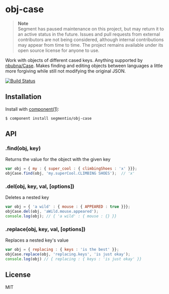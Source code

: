 
# obj-case

> **Note**  
> Segment has paused maintenance on this project, but may return it to an active status in the future. Issues and pull requests from external contributors are not being considered, although internal contributions may appear from time to time. The project remains available under its open source license for anyone to use.

  Work with objects of different cased keys. Anything supported by [nbubna/Case](https://github.com/nbubna/Case). Makes finding and editing objects between languages a little more forgiving while still not modifying the original JSON.

  [![Build Status](https://travis-ci.org/segmentio/obj-case.png?branch=master)](https://travis-ci.org/segmentio/facade)

## Installation

  Install with [component(1)](http://component.io):

    $ component install segmentio/obj-case

## API


### .find(obj, key)

  Returns the value for the object with the given key

  ```javascript
  var obj = { my : { super_cool : { climbingShoes : 'x' }}};
  objCase.find(obj, 'my.superCool.CLIMBING SHOES');  // 'x'
  ```

### .del(obj, key, val, [options])

  Deletes a nested key

  ```javascript
  var obj = { 'a wild' : { mouse : { APPEARED : true }}};
  objCase.del(obj, 'aWild.mouse.appeared');
  console.log(obj); // { 'a wild' : { mouse : {} }}
  ```


### .replace(obj, key, val, [options])

  Replaces a nested key's value

  ```javascript
  var obj = { replacing : { keys : 'is the best' }};
  objCase.replace(obj, 'replacing.keys', 'is just okay');
  console.log(obj) // { replacing : { keys : 'is just okay' }}
  ```


## License

  MIT
